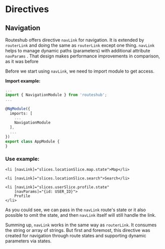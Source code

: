 # Directives

## Navigation

Routeshub offers directive `navLink` for navigation. It is extended by `routerLink` and doing the same as `routerLink` except one thing. `navLink` helps to manage dynamic paths \(parameters\) with additional attribute `navParams` . That design makes performance improvements in comparison, as it was before

Before we start using `navLink`, we need to import module to get access.

**Import example:**

```typescript
...
import { NavigationModule } from 'routeshub';
...

@NgModule({
  imports: [
    ...
    NavigationModule
  ],
  ...
})
export class AppModule {
}
```

### Use example:

```markup
<li [navLink]="slices.locationSlice.map.state">Map</li>

<li [navLink]="slices.locationSlice.search">Search</li>

<li [navLink]="slices.userSlice.profile.state" 
    [navParams]="{id: USER_ID}">
    Profile
</li>
```

As you could see, we can pass in the `navLink` route's state or it also possible to omit the state, and then `navLink` itself will still handle the link.

Summing up, `navLink` works in the same way as `routerLink`. It consumes the string or array of strings. But first and foremost, this directive was created for navigation through route states and supporting dynamic parameters via states.

